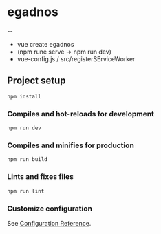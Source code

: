 # egadnos

--
- vue create egadnos
- (npm rune serve -> npm run dev)
- vue-config.js / src/registerSErviceWorker


## Project setup
```
npm install
```

### Compiles and hot-reloads for development
```
npm run dev
```

### Compiles and minifies for production
```
npm run build
```

### Lints and fixes files
```
npm run lint
```

### Customize configuration
See [Configuration Reference](https://cli.vuejs.org/config/).
